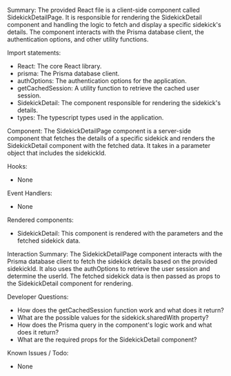 Summary:
The provided React file is a client-side component called SidekickDetailPage. It is responsible for rendering the SidekickDetail component and handling the logic to fetch and display a specific sidekick's details. The component interacts with the Prisma database client, the authentication options, and other utility functions.

Import statements:
- React: The core React library.
- prisma: The Prisma database client.
- authOptions: The authentication options for the application.
- getCachedSession: A utility function to retrieve the cached user session.
- SidekickDetail: The component responsible for rendering the sidekick's details.
- types: The typescript types used in the application.

Component:
The SidekickDetailPage component is a server-side component that fetches the details of a specific sidekick and renders the SidekickDetail component with the fetched data. It takes in a parameter object that includes the sidekickId.

Hooks:
- None

Event Handlers:
- None

Rendered components:
- SidekickDetail: This component is rendered with the parameters and the fetched sidekick data.

Interaction Summary:
The SidekickDetailPage component interacts with the Prisma database client to fetch the sidekick details based on the provided sidekickId. It also uses the authOptions to retrieve the user session and determine the userId. The fetched sidekick data is then passed as props to the SidekickDetail component for rendering.

Developer Questions:
- How does the getCachedSession function work and what does it return?
- What are the possible values for the sidekick.sharedWith property?
- How does the Prisma query in the component's logic work and what does it return?
- What are the required props for the SidekickDetail component?

Known Issues / Todo:
- None